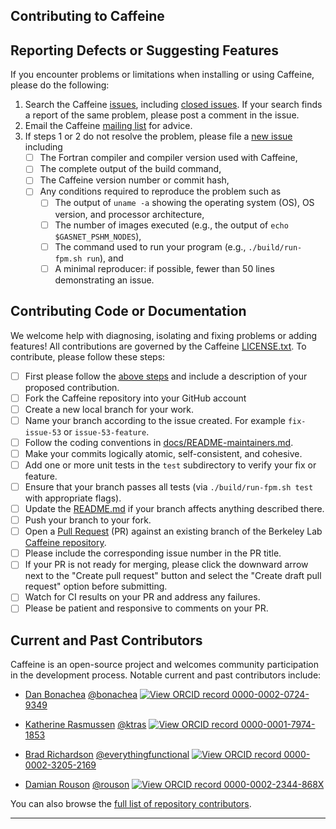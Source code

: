 Contributing to Caffeine
--------------------------

## Reporting Defects or Suggesting Features

If you encounter problems or limitations when installing or using Caffeine, please do the following:

 1. Search the Caffeine [issues](https://github.com/berkeleylab/caffeine/issues), including [closed issues].
    If your search finds a report of the same problem, please post a comment in the issue.
 2. Email the Caffeine [mailing list](mailto:fortran@lbl.gov) for advice.
 3. If steps 1 or 2 do not resolve the problem, please file a [new issue] including
    - [ ] The Fortran compiler and compiler version used with Caffeine,
    - [ ] The complete output of the build command,
    - [ ] The Caffeine version number or commit hash,
    - [ ] Any conditions required to reproduce the problem such as
      - [ ] The output of `uname -a` showing the operating system (OS), OS version, and processor architecture,
      - [ ] The number of images executed (e.g., the output of `echo $GASNET_PSHM_NODES`),
      - [ ] The command used to run your program (e.g., `./build/run-fpm.sh run`), and
      - [ ] A minimal reproducer: if possible, fewer than 50 lines demonstrating an issue.

## Contributing Code or Documentation

We welcome help with diagnosing, isolating and fixing problems or adding features!
All contributions are governed by the Caffeine [LICENSE.txt](./LICENSE.txt).
To contribute, please follow these steps:

- [ ] First please follow the [above steps](#reporting-defects-or-suggesting-features) and include a description of your proposed contribution.
- [ ] Fork the Caffeine repository into your GitHub account
- [ ] Create a new local branch for your work. 
- [ ] Name your branch according to the issue created.  For example `fix-issue-53` or `issue-53-feature`.
- [ ] Follow the coding conventions in [docs/README-maintainers.md](./docs/README-maintainers.md).
- [ ] Make your commits logically atomic, self-consistent, and cohesive.
- [ ] Add one or more unit tests in the `test` subdirectory to verify your fix or feature.
- [ ] Ensure that your branch passes all tests (via `./build/run-fpm.sh test` with appropriate flags).
- [ ] Update the [README.md](./README.md) if your branch affects anything described there.
- [ ] Push your branch to your fork.
- [ ] Open a [Pull Request](https://github.com/berkeleylab/caffeine/pulls) (PR) against an existing branch of the Berkeley Lab [Caffeine repository](https://github.com/berkeleylab/caffeine). 
- [ ] Please include the corresponding issue number in the PR title.
- [ ] If your PR is not ready for merging, please click the downward arrow next to the "Create pull request" button and select the "Create draft pull request" option before submitting.
- [ ] Watch for CI results on your PR and address any failures.
- [ ] Please be patient and responsive to comments on your PR.

## Current and Past Contributors

Caffeine is an open-source project and welcomes community participation in the development process.
Notable current and past contributors include:

* [Dan Bonachea](https://go.lbl.gov/dan-bonachea)
  [@bonachea](https://github.com/bonachea)
  [![View ORCID record] 0000-0002-0724-9349](https://orcid.org/0000-0002-0724-9349)

* [Katherine Rasmussen](https://go.lbl.gov/katherine-rasmussen)
  [@ktras](https://github.com/ktras)
  [![View ORCID record] 0000-0001-7974-1853](https://orcid.org/0000-0001-7974-1853)

* [Brad Richardson](https://everythingfunctional.com/)
  [@everythingfunctional](https://github.com/everythingfunctional)
  [![View ORCID record] 0000-0002-3205-2169](https://orcid.org/0000-0002-3205-2169)

* [Damian Rouson](https://go.lbl.gov/damian-rouson) 
  [@rouson](https://github.com/rouson)
  [![View ORCID record] 0000-0002-2344-868X](https://orcid.org/0000-0002-2344-868X)


You can also browse the [full list of repository contributors](https://github.com/BerkeleyLab/caffeine/graphs/contributors).

---

[Long or Frequently Used URLs]: #
[View ORCID record]: https://github.com/BerkeleyLab/caffeine/wiki/img/ORCID-small.png
[closed issues]: https://github.com/berkeleylab/caffeine/issues?q=is%3Aissue+is%3Aclosed
[new issue]: https://github.com/berkeleylab/caffeine/issues/new

